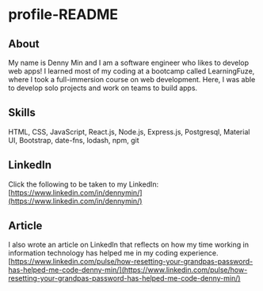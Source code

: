 # profile-README

## About
My name is Denny Min and I am a software engineer who likes to develop web apps! I learned most of my coding at a bootcamp called LearningFuze, where I took a full-immersion course on web development. Here, I was able to develop solo projects and work on teams to build apps.

## Skills
HTML, CSS, JavaScript, React.js, Node.js, Express.js, Postgresql, Material UI, Bootstrap, date-fns, lodash, npm, git

## LinkedIn
Click the following to be taken to my LinkedIn: [https://www.linkedin.com/in/dennymin/](https://www.linkedin.com/in/dennymin/)

## Article
I also wrote an article on LinkedIn that reflects on how my time working in information technology has helped me in my coding experience. [https://www.linkedin.com/pulse/how-resetting-your-grandpas-password-has-helped-me-code-denny-min/](https://www.linkedin.com/pulse/how-resetting-your-grandpas-password-has-helped-me-code-denny-min/)
